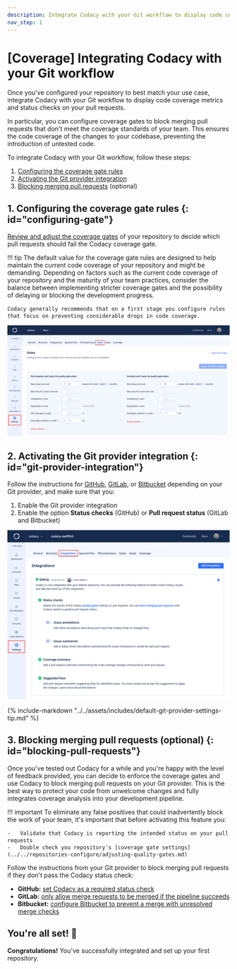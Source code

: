 ```yaml
---
description: Integrate Codacy with your Git workflow to display code coverage metrics and status checks on your pull requests and optionally block merging pull requests.
nav_step: 1
---
```


# [Coverage] Integrating Codacy with your Git workflow

<!--TODO {--% include-markdown "../assets/includes/nav-multistep-quickstart.md" %--}-->

Once you've configured your repository to best match your use case, integrate Codacy with your Git workflow to display code coverage metrics and status checks on your pull requests.

In particular, you can configure coverage gates to block merging pull requests that don't meet the coverage standards of your team. This ensures the code coverage of the changes to your codebase, preventing the introduction of untested code.

To integrate Codacy with your Git workflow, follow these steps:

1.  [Configuring the coverage gate rules](#configuring-gate)
1.  [Activating the Git provider integration](#git-provider-integration)
1.  [Blocking merging pull requests](#blocking-pull-requests) (optional)

## 1. Configuring the coverage gate rules {: id="configuring-gate"}

[Review and adjust the coverage gates](../../repositories-configure/adjusting-quality-gates.md) of your repository to decide which pull requests should fail the Codacy coverage gate.

!!! tip
    The default value for the coverage gate rules are designed to help maintain the current code coverage of your repository and might be demanding. Depending on factors such as the current code coverage of your repository and the maturity of your team practices, consider the balance between implementing stricter coverage gates and the possibility of delaying or blocking the development progress.

    Codacy generally recommends that on a first stage you configure rules that focus on preventing considerable drops in code coverage.

![Adjusting the coverage gates](../../repositories-configure/images/quality-settings-gates.png)

## 2. Activating the Git provider integration {: id="git-provider-integration"}

Follow the instructions for [GitHub](../../repositories-configure/integrations/github-integration.md#enabling), [GitLab](../../repositories-configure/integrations/gitlab-integration.md#enabling), or [Bitbucket](../../repositories-configure/integrations/bitbucket-integration.md#enabling) depending on your Git provider, and make sure that you:

1.  Enable the Git provider integration
1.  Enable the option **Status checks** (GitHub) or **Pull request status** (GitLab and Bitbucket)

![Enabling your Git provider integration](../../repositories-configure/integrations/images/github-integration.png)

{% include-markdown "../../assets/includes/default-git-provider-settings-tip.md" %}

## 3. Blocking merging pull requests (optional) {: id="blocking-pull-requests"}

Once you've tested out Codacy for a while and you're happy with the level of feedback provided, you can decide to enforce the coverage gates and use Codacy to block merging pull requests on your Git provider. This is the best way to protect your code from unwelcome changes and fully integrates coverage analysis into your development pipeline.

!!! important
    To eliminate any false positives that could inadvertently block the work of your team, it's important that before activating this feature you:

    -   Validate that Codacy is reporting the intended status on your pull requests
    -   Double check you repository's [coverage gate settings](../../repositories-configure/adjusting-quality-gates.md)

Follow the instructions from your Git provider to block merging pull requests if they don't pass the Codacy status check:

-   **GitHub:** [set Codacy as a required status check](https://docs.github.com/en/repositories/configuring-branches-and-merges-in-your-repository/defining-the-mergeability-of-pull-requests/managing-a-branch-protection-rule)
-   **GitLab:** [only allow merge requests to be merged if the pipeline succeeds](https://docs.gitlab.com/ee/user/project/merge_requests/merge_when_pipeline_succeeds.html#only-allow-merge-requests-to-be-merged-if-the-pipeline-succeeds)
-   **Bitbucket:** [configure Bitbucket to prevent a merge with unresolved merge checks](https://support.atlassian.com/bitbucket-cloud/docs/suggest-or-require-checks-before-a-merge/)

## You're all set! 🎉

**Congratulations!** You've successfully integrated and set up your first repository.
